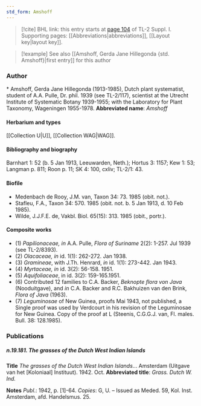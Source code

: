 ```yaml
---
std_form: Amshoff
---
```


> [!cite] BHL link: this entry starts at [page 104](https://www.biodiversitylibrary.org/page/33264831) of TL-2 Suppl. I.
> Supporting pages: [[Abbreviations|abbreviations]], [[Layout key|layout key]].

> [!example] See also [[Amshoff, Gerda Jane Hillegonda {std. Amshoff}|first entry]] for this author

### Author

\* Amshoff, Gerda Jane Hillegonda (1913-1985), Dutch plant systematist, student of A.A. Pulle, Dr. phil. 1939 (see TL-2/117), scientist at the Utrecht Institute of Systematic Botany 1939-1955; with the Laboratory for Plant Taxonomy, Wageningen 1955-1978. 
**Abbreviated name**: *Amshoff*

#### Herbarium and types

[[Collection U|U]], [[Collection WAG|WAG]].

#### Bibliography and biography

Barnhart 1: 52 (b. 5 Jan 1913, Leeuwarden, Neth.); Hortus 3: 1157; Kew 1: 53; Langman p. 811; Roon p. 11; SK 4: 100, cxliv; TL-2/1: 43.

#### Biofile

- Medenbach de Rooy, J.M. van, Taxon 34: 73. 1985 (obit. not.).
- Stafleu, F.A., Taxon 34: 570. 1985 (obit. not. b. 5 Jan 1913, d. 10 Feb 1985).
- Wilde, J.J.F.E. de, Vakbl. Biol. 65(15): 313. 1985 (obit., portr.).

#### Composite works

- (1) *Papilionaceae, in* A.A. Pulle, *Flora of Suriname* 2(2): 1-257. Jul 1939 (see TL-2/8393).
- (2) *Olacaceae, in* id. 1(1): 262-272. Jan 1938.
- (3) *Gramineae*, with J.Th. Henrard, *in* id. 1(1): 273-442. Jan 1943.
- (4) *Myrtaceae, in* id. 3(2): 56-158. 1951.
- (5) *Aquifoliaceae*, in id. 3(2): 159-165.1951.
- (6) Contributed 12 families to C.A. Backer, *Beknopte flora von Java* (Nooduitgave), and *in* C.A. Backer and R.C. Bakhuizen van den Brink, *Flora of Java* (1963).
- (7) *Leguminosae* of New Guinea, proofs Mai 1943, not published, a Single proof was used by Verdcourt in his revision of the Leguminosae for New Guinea. Copy of the proof at L (Steenis, C.G.G.J. van, Fl. males. Bull. 38: 128.1985).

### Publications

##### n.19.181. The grasses of the Dutch West Indian Islands

**Title**
*The grasses of the Dutch West Indian Islands*... Amsterdam (Uitgave van het \[Koloniaal\] Instituut). 1942. Oct.
**Abbreviated title**: *Grass. Dutch W. Ind.*

**Notes**
*Publ*.: 1942, p. \[1\]-64. *Copies*: G, U. – Issued as Meded. 59, Kol. Inst. Amsterdam, afd. Handelsmus. 25.

